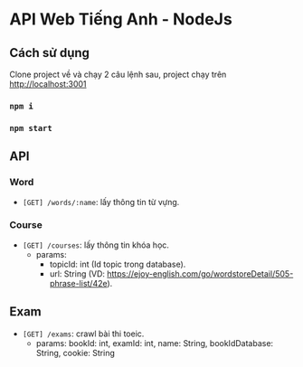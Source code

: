 # API Web Tiếng Anh - NodeJs

## Cách sử dụng

Clone project về và chạy 2 câu lệnh sau, project chạy trên [http://localhost:3001](http://localhost:3001)

### `npm i`

### `npm start`

## API

### Word

- `[GET] /words/:name`: lấy thông tin từ vựng.

### Course

- `[GET] /courses`: lấy thông tin khóa học.
  - params:
    - topicId: int (Id topic trong database).
    - url: String (VD: https://ejoy-english.com/go/wordstoreDetail/505-phrase-list/42e).

## Exam

- `[GET] /exams`: crawl bài thi toeic.
  - params: bookId: int, examId: int, name: String, bookIdDatabase: String, cookie: String
